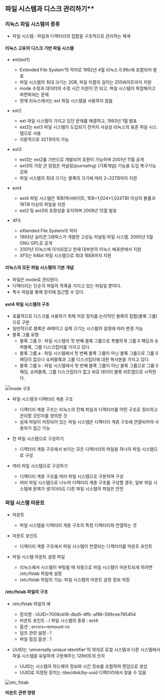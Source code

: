 

## 파일 시스템과 디스크 관리하기**

### 리눅스 파일 시스템의 종류

- 파일 시스템 : 파일과 디렉터리의 집합을 구조적으로 관리하는 체계

#### **리눅스** **고유의 디스크 기반 파일** **시스템**

- ext(ext1)
  - Extended File System’의 약자로  1992년 4월 리눅스 0.96c에 포함되어 발표
  - 파일 시스템의 최대 크기는 2GB, 파일 이름의 길이는 255바이트까지 지원
  - inode 수정과 데이터의 수정 시간 지원이 안 되고, 파일 시스템이 복잡해지고 파편화되는 문제
  - 현재 리눅스에서는 ext 파일 시스템을 사용하지 않음
- ext2
  - ext 파일 시스템이 가지고 있던 문제를 해결하고, 1993년 1월 발표
  - ext2는 ext3 파일 시스템이 도입되기 전까지 사실상 리눅스의 표준 파일 시스템으로 사용
  - 이론적으로 32TB까지 가능
- ext3
  - ext3는 ext2를 기반으로 개발되어 호환이 가능하며 2001년 11월 공개
  - ext3의 가장 큰 장점은 저널링(journaling) (기록개념) 기능을 도입 복구기능 강화
  -  파일 시스템의 최대 크기는 블록의 크기에 따라 2~32TB까지 지원

- ext4
  - ext4 파일 시스템은 1EB(엑사바이트, 1EB=1,024×1,024TB) 이상의 볼륨과 16TB 이상의 파일을 지원
  - ext2 및 ext3와 호환성을 유지하며 2008년 12월 발표
- XFS
  - eXtended File System의 약자
  - 1993년 실리콘그래픽스가 개발한 고성능 저널링 파일 시스템. 2000년 5월 GNU GPL로 공개
  - 2001년 리눅스에 이식되었고 현재 대부분의 리눅스 배포판에서 지원
  - XFS는 64bit 파일 시스템으로 최대 16EB까지 지원

#### 리눅스의 모든 파일 시스템의 기본 개념

- 파일은 inode로 관리된다.
- 디렉터리는 단순히 파일의 목록을 가지고 있는 파일일 뿐이다.
- 특수 파일을 통해 장치에 접근할 수 있다.

#### ext4 파일 시스템의 구조

- 효율적으로 디스크를 사용하기 위해 저장 장치를 논리적인 블록의 집합(블록 그룹)으로 구분
- 일반적으로 블록은 4KB이고 실제 크기는 시스템의 설정에 따라 변경 가능
- 블록 그룹 유형
  - 블록 그룹 0 : 파일 시스템의 첫 번째 블록 그룹으로 특별하게 그룹 0 패딩과 슈퍼블록, 그룹 디스크립터를 가지고 있다. 
  - 블록 그룹 a : 파일 시스템에서 첫 번째 블록 그룹이 아닌 블록 그룹으로 그룹 0 패딩이 없으나 슈퍼블록과 그룹 디스크립터에 대한 복사본을 가지고 있다.  
  - 블록 그룹 b : 파일 시스템에서 첫 번째 블록 그룹이 아닌 블록 그룹으로 그룹 0 패딩, 슈퍼블록, 그룹 디스크립터가 없고 바로 데이터 블록 비트맵으로 시작한다.

![inode 구조](https://user-images.githubusercontent.com/50945713/62908850-19bc1e80-bdb5-11e9-8a45-e17c9425ff6d.png)



- 파일 시스템과 디렉터리 계층 구조
  - 디렉터리 계층 구조는 리눅스의 전체 파일과 디렉터리를 어떤 구조로 정리하고 관리할 것인지를 정의한 것
  - 실제 파일이 저장되어 있는 파일 시스템은 디렉터리 계층 구조에 연결되어야 사용자가 접근 가능
- 한 파일 시스템으로 구성하기
  - 디렉터리 계층 구조에서 보이는 모든 디렉터리와 파일을 하나의 파일 시스템으로 구성

- 여러 파일 시스템으로 구성하기
  - 디렉터리 계층 구조를 여러 파일 시스템으로 
     구분하여 구성
  - 여러 파일 시스템으로 나누어 디렉터리 계층 구조를 구성할 경우, 일부 파일 시스템에 문제가 
       생기더라도 다른 파일 시스템의 파일은 안전





### 파일 시스템 마운트

- 마운트
  - 파일 시스템을 디렉터리 계층 구조의 특정 디렉터리와 연결하는 것

- 마운트 포인트
  - 디렉터리 계층 구조에서 파일 시스템이 연결되는 디렉터리를 마운트 포인트

- 파일 시스템 마운트 설정 파일
  - 리눅스에서 시스템이 부팅될 때 자동으로 파일 시스템이 마운트되게 하려면 /etc/fstab 파일에 설정
  - /etc/fstab 파일의 기능: 파일 시스템의 마운트 설정 정보 저장

#### /etc/fstab 파일의 구조

- /etc/fstab 파일의 예
  - 장치명 : UUID=7009cb18-dbd5-4ffc-af86-599cee765454
  - 마운트 포인트 : /
    파일 시스템의 종류 : ext4 
  - 옵션 : errors=remount-ro
  - 덤프 관련 설정 : 1
  - 파일 점검 옵션 : 1 

- UUID는  ‘universally unique identifier’의 약자로 로컬 시스템과 다른 시스템에서 파일 시스템을 유일하게 구분해주는 128비트의 숫자
  - UUID는 시스템의 하드웨어 정보와 시간 정보를 조합하여 랜덤으로 생성
  - UUID로 지정된 장치는 /dev/disk/by-uuid 디렉터리에서 찾을 수 있음

![etc_fstab](https://user-images.githubusercontent.com/50945713/62908951-74ee1100-bdb5-11e9-9908-a4f1243eb76f.png)

**마운트** **관련 명령**

